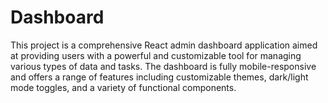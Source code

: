# Dashboard
This project is a comprehensive React admin dashboard application aimed at providing users with a powerful and customizable tool for managing various types of data and tasks. The dashboard is fully mobile-responsive and offers a range of features including customizable themes, dark/light mode toggles, and a variety of functional components.
